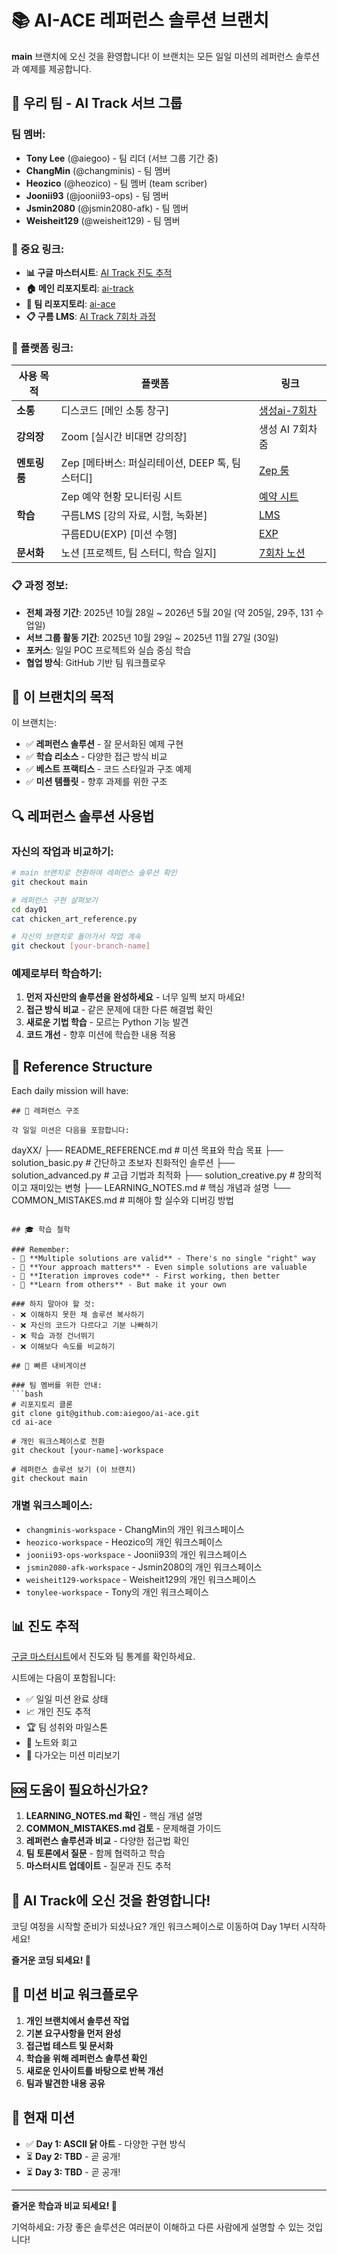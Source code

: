 # 📚 AI-ACE 레퍼런스 솔루션 브랜치

**main** 브랜치에 오신 것을 환영합니다! 이 브랜치는 모든 일일 미션의 레퍼런스 솔루션과 예제를 제공합니다.

## 👥 우리 팀 - AI Track 서브 그룹

### 팀 멤버:
- **Tony Lee** (@aiegoo) - 팀 리더 (서브 그룹 기간 중)
- **ChangMin** (@changminis) - 팀 멤버
- **Heozico** (@heozico) - 팀 멤버 (team scriber) 
- **Joonii93** (@joonii93-ops) - 팀 멤버
- **Jsmin2080** (@jsmin2080-afk) - 팀 멤버
- **Weisheit129** (@weisheit129) - 팀 멤버

### 🔗 중요 링크:
- **📊 구글 마스터시트**: [AI Track 진도 추적](https://docs.google.com/spreadsheets/d/1wXp2DvRJQz4G9mpcYZjBxFEkFyRopkFjHVNw3cEKyMM/edit?usp=sharing)
- **🏠 메인 리포지토리**: [ai-track](https://github.com/aiegoo/ai-track)
- **👥 팀 리포지토리**: [ai-ace](https://github.com/aiegoo/ai-ace)
- **📋 구름 LMS**: [AI Track 7회차 과정](https://k-digital.goorm.io/lecture/61583/7회차-생성-ai-응용-서비스-개발자-양성-과정)

### 📝 플랫폼 링크:

| 사용 목적 | 플랫폼 | 링크 |
|-----------|--------|------|
| **소통** | 디스코드 [메인 소통 창구] | [생성ai-7회차](https://discordapp.com/channels/1240560508659175437/1422500198822842398) |
| **강의장** | Zoom [실시간 비대면 강의장] | 생성 AI 7회차 줌 |
| **멘토링룸** | Zep [메타버스: 퍼실리테이션, DEEP 톡, 팀 스터디] | [Zep 룸](https://zep.us/play/yondAn) |
| | Zep 예약 현황 모니터링 시트 | [예약 시트](https://docs.google.com/spreadsheets/d/1dW9aD62xqGkXgPAblGFtbVYLF8kTFQI5cLXeJ77nXFs/edit?usp=sharing) |
| **학습** | 구름LMS [강의 자료, 시험, 녹화본] | [LMS](https://k-digital.goorm.io/learn/lecture/61583/7%ED%9A%8C%EC%B0%A8-%EC%83%9D%EC%84%B1-ai-%EC%9D%91%EC%9A%A9-%EC%84%9C%EB%B9%84%EC%8A%A4-%EA%B0%9C%EB%B0%9C%EC%9E%90-%EC%96%91%EC%84%B1-%EA%B3%BC%EC%A0%95) |
| | 구름EDU(EXP) [미션 수행] | [EXP](https://exp.goorm.io/) |
| **문서화** | 노션 [프로젝트, 팀 스터디, 학습 일지] | [7회차 노션](https://goormkdx.notion.site/7-294c0ff4ce3180cc8f41fc9d603a14bf?source=copy_link) |

### 📋 과정 정보:
- **전체 과정 기간**: 2025년 10월 28일 ~ 2026년 5월 20일 (약 205일, 29주, 131 수업일)
- **서브 그룹 활동 기간**: 2025년 10월 29일 ~ 2025년 11월 27일 (30일)
- **포커스**: 일일 POC 프로젝트와 실습 중심 학습
- **협업 방식**: GitHub 기반 팀 워크플로우

## 🎯 이 브랜치의 목적

이 브랜치는:
- ✅ **레퍼런스 솔루션** - 잘 문서화된 예제 구현
- ✅ **학습 리소스** - 다양한 접근 방식 비교
- ✅ **베스트 프랙티스** - 코드 스타일과 구조 예제
- ✅ **미션 템플릿** - 향후 과제를 위한 구조

## 🔍 레퍼런스 솔루션 사용법

### 자신의 작업과 비교하기:
```bash
# main 브랜치로 전환하여 레퍼런스 솔루션 확인
git checkout main

# 레퍼런스 구현 살펴보기
cd day01
cat chicken_art_reference.py

# 자신의 브랜치로 돌아가서 작업 계속
git checkout [your-branch-name]
```

### 예제로부터 학습하기:
1. **먼저 자신만의 솔루션을 완성하세요** - 너무 일찍 보지 마세요!
2. **접근 방식 비교** - 같은 문제에 대한 다른 해결법 확인
3. **새로운 기법 학습** - 모르는 Python 기능 발견
4. **코드 개선** - 향후 미션에 학습한 내용 적용

## 📁 Reference Structure

Each daily mission will have:
```
## 📁 레퍼런스 구조

각 일일 미션은 다음을 포함합니다:
```
dayXX/
├── README_REFERENCE.md           # 미션 목표와 학습 목표
├── solution_basic.py             # 간단하고 초보자 친화적인 솔루션
├── solution_advanced.py          # 고급 기법과 최적화
├── solution_creative.py          # 창의적이고 재미있는 변형
├── LEARNING_NOTES.md            # 핵심 개념과 설명
└── COMMON_MISTAKES.md           # 피해야 할 실수와 디버깅 방법
```

## 🎓 학습 철학

### Remember:
- 🌟 **Multiple solutions are valid** - There's no single "right" way
- 🚀 **Your approach matters** - Even simple solutions are valuable
- 🔄 **Iteration improves code** - First working, then better
- 🤝 **Learn from others** - But make it your own

### 하지 말아야 할 것:
- ❌ 이해하지 못한 채 솔루션 복사하기
- ❌ 자신의 코드가 다르다고 기분 나빠하기
- ❌ 학습 과정 건너뛰기
- ❌ 이해보다 속도를 비교하기

## 🚀 빠른 내비게이션

### 팀 멤버를 위한 안내:
```bash
# 리포지토리 클론
git clone git@github.com:aiegoo/ai-ace.git
cd ai-ace

# 개인 워크스페이스로 전환
git checkout [your-name]-workspace

# 레퍼런스 솔루션 보기 (이 브랜치)
git checkout main
```

### 개별 워크스페이스:
- `changminis-workspace` - ChangMin의 개인 워크스페이스
- `heozico-workspace` - Heozico의 개인 워크스페이스  
- `joonii93-ops-workspace` - Joonii93의 개인 워크스페이스
- `jsmin2080-afk-workspace` - Jsmin2080의 개인 워크스페이스
- `weisheit129-workspace` - Weisheit129의 개인 워크스페이스
- `tonylee-workspace` - Tony의 개인 워크스페이스

## 📊 진도 추적

[구글 마스터시트](https://docs.google.com/spreadsheets/d/1wXp2DvRJQz4G9mpcYZjBxFEkFyRopkFjHVNw3cEKyMM/edit?usp=sharing)에서 진도와 팀 통계를 확인하세요.

시트에는 다음이 포함됩니다:
- ✅ 일일 미션 완료 상태
- 📈 개인 진도 추적
- 🏆 팀 성취와 마일스톤
- 📝 노트와 회고
- 🎯 다가오는 미션 미리보기

## 🆘 도움이 필요하신가요?

1. **LEARNING_NOTES.md 확인** - 핵심 개념 설명
2. **COMMON_MISTAKES.md 검토** - 문제해결 가이드
3. **레퍼런스 솔루션과 비교** - 다양한 접근법 확인
4. **팀 토론에서 질문** - 함께 협력하고 학습
5. **마스터시트 업데이트** - 질문과 진도 추적

## 🎉 AI Track에 오신 것을 환영합니다!

코딩 여정을 시작할 준비가 되셨나요? 개인 워크스페이스로 이동하여 Day 1부터 시작하세요!

**즐거운 코딩 되세요! 🚀**

## 🔄 미션 비교 워크플로우

1. **개인 브랜치에서 솔루션 작업**
2. **기본 요구사항을 먼저 완성**
3. **접근법 테스트 및 문서화**
4. **학습을 위해 레퍼런스 솔루션 확인**
5. **새로운 인사이트를 바탕으로 반복 개선**
6. **팀과 발견한 내용 공유**

## 🎯 현재 미션

- ✅ **Day 1: ASCII 닭 아트** - 다양한 구현 방식
- ⏳ **Day 2: TBD** - 곧 공개!
- ⏳ **Day 3: TBD** - 곧 공개!

---

**즐거운 학습과 비교 되세요! 🚀**

기억하세요: 가장 좋은 솔루션은 여러분이 이해하고 다른 사람에게 설명할 수 있는 것입니다!